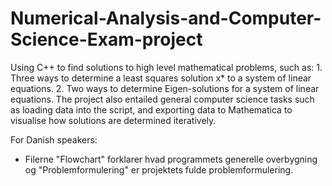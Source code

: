 # Numerical-Analysis-and-Computer-Science-Exam-project
Using C++ to find solutions to high level mathematical problems, such as: 1. Three ways to determine a least squares solution x* to a system of linear equations. 2. Two ways to determine Eigen-solutions for a system of linear equations. The project also entailed general computer science tasks such as loading data into the script, and exporting data to Mathematica to visualise how solutions are determined iteratively.


For Danish speakers: 
- Filerne "Flowchart" forklarer hvad programmets generelle overbygning og "Problemformulering" er projektets fulde problemformulering.
